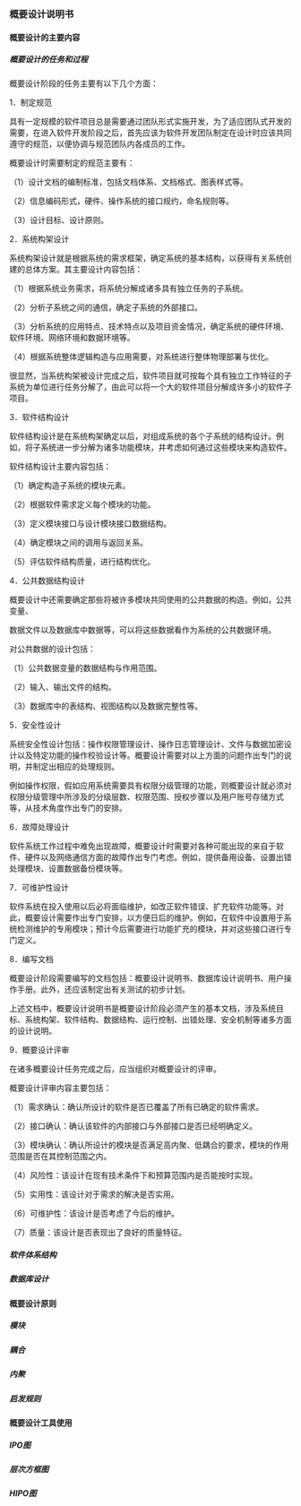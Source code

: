 ### 概要设计说明书

#### 概要设计的主要内容

##### 概要设计的任务和过程

概要设计阶段的任务主要有以下几个方面：

1．制定规范

具有一定规模的软件项目总是需要通过团队形式实施开发，为了适应团队式开发的需要，在进入软件开发阶段之后，首先应该为软件开发团队制定在设计时应该共同遵守的规范，以便协调与规范团队内各成员的工作。

概要设计时需要制定的规范主要有：

（1）设计文档的编制标准，包括文档体系、文档格式、图表样式等。

（2）信息编码形式，硬件、操作系统的接口规约，命名规则等。

（3）设计目标、设计原则。

2．系统构架设计

系统构架设计就是根据系统的需求框架，确定系统的基本结构，以获得有关系统创建的总体方案。其主要设计内容包括：

（1）根据系统业务需求，将系统分解成诸多具有独立任务的子系统。

（2）分析子系统之间的通信，确定子系统的外部接口。

（3）分析系统的应用特点、技术特点以及项目资金情况，确定系统的硬件环境、软件环境、网络环境和数据环境等。

（4）根据系统整体逻辑构造与应用需要，对系统进行整体物理部署与优化。

很显然，当系统构架被设计完成之后，软件项目就可按每个具有独立工作特征的子系统为单位进行任务分解了，由此可以将一个大的软件项目分解成许多小的软件子项目。

3．软件结构设计

软件结构设计是在系统构架确定以后，对组成系统的各个子系统的结构设计。例如，将子系统进一步分解为诸多功能模块，并考虑如何通过这些模块来构造软件。

软件结构设计主要内容包括：

（1）确定构造子系统的模块元素。

（2）根据软件需求定义每个模块的功能。

（3）定义模块接口与设计模块接口数据结构。

（4）确定模块之间的调用与返回关系。

（5）评估软件结构质量，进行结构优化。

4．公共数据结构设计

概要设计中还需要确定那些将被许多模块共同使用的公共数据的构造。例如，公共变量、

数据文件以及数据库中数据等，可以将这些数据看作为系统的公共数据环境。

对公共数据的设计包括：

（1）公共数据变量的数据结构与作用范围。

（2）输入、输出文件的结构。

（3）数据库中的表结构、视图结构以及数据完整性等。

5．安全性设计

系统安全性设计包括：操作权限管理设计、操作日志管理设计、文件与数据加密设计以及特定功能的操作校验设计等。概要设计需要对以上方面的问题作出专门的说明，并制定出相应的处理规则。

例如操作权限，假如应用系统需要具有权限分级管理的功能，则概要设计就必须对权限分级管理中所涉及的分级层数、权限范围、授权步骤以及用户账号存储方式等，从技术角度作出专门的安排。

6．故障处理设计

软件系统工作过程中难免出现故障，概要设计时需要对各种可能出现的来自于软件、硬件以及网络通信方面的故障作出专门考虑。例如，提供备用设备、设置出错处理模块、设置数据备份模块等。

7．可维护性设计

软件系统在投入使用以后必将面临维护，如改正软件错误、扩充软件功能等。对此，概要设计需要作出专门安排，以方便日后的维护。例如，在软件中设置用于系统检测维护的专用模块；预计今后需要进行功能扩充的模块，并对这些接口进行专门定义。

8．编写文档

概要设计阶段需要编写的文档包括：概要设计说明书、数据库设计说明书、用户操作手册。此外，还应该制定出有关测试的初步计划。

上述文档中，概要设计说明书是概要设计阶段必须产生的基本文档，涉及系统目标、系统构架、软件结构、数据结构、运行控制、出错处理、安全机制等诸多方面的设计说明。

9．概要设计评审

在诸多概要设计任务完成之后，应当组织对概要设计的评审。

概要设计评审内容主要包括：

（1）需求确认：确认所设计的软件是否已覆盖了所有已确定的软件需求。

（2）接口确认：确认该软件的内部接口与外部接口是否已经明确定义。

（3）模块确认：确认所设计的模块是否满足高内聚、低耦合的要求，模块的作用范围是否在其控制范围之内。

（4）风险性：该设计在现有技术条件下和预算范围内是否能按时实现。

（5）实用性：该设计对于需求的解决是否实用。

（6）可维护性：该设计是否考虑了今后的维护。

（7）质量：该设计是否表现出了良好的质量特征。

##### 软件体系结构

##### 数据库设计

#### 概要设计原则

##### 模块



##### 耦合

##### 内聚

##### 启发规则

#### 概要设计工具使用

##### IPO图

##### 层次方框图

##### HIPO图